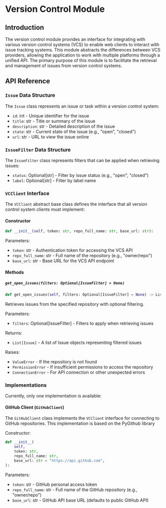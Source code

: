 # Version Control Module

## Introduction

The version control module provides an interface for integrating with various version control systems (VCS) to enable web clients to interact with issue tracking systems. This module abstracts the differences between VCS providers, allowing the application to work with multiple platforms through a unified API.
The primary purpose of this module is to facilitate the retrieval and management of issues from version control systems.

## API Reference

### `Issue` Data Structure

The `Issue` class represents an issue or task within a version control system:

- `id`: int - Unique identifier for the issue
- `title`: str - Title or summary of the issue
- `description`: str - Detailed description of the issue
- `state`: str - Current state of the issue (e.g., "open", "closed")
- `url`: str - URL to view the issue online

### `IssueFilter` Data Structure

The `IssueFilter` class represents filters that can be applied when retrieving issues:

- `status`: Optional[str] - Filter by issue status (e.g., "open", "closed")
- `label`: Optional[str] - Filter by label name

### `VCClient` Interface

The `VCClient` abstract base class defines the interface that all version control system clients must implement:

#### Constructor

```python
def __init__(self, token: str, repo_full_name: str, base_url: str):
```

Parameters:

- `token`: str - Authentication token for accessing the VCS API
- `repo_full_name`: str - Full name of the repository (e.g., "owner/repo")
- `base_url`: str - Base URL for the VCS API endpoint

#### Methods

##### `get_open_issues(filters: Optional[IssueFilter] = None)`

```python
def get_open_issues(self, filters: Optional[IssueFilter] = None) -> List[Issue]:
```

Retrieves issues from the specified repository with optional filtering.

Parameters:

- `filters`: Optional[IssueFilter] - Filters to apply when retrieving issues

Returns:

- `List[Issue]` - A list of Issue objects representing filtered issues

Raises:

- `ValueError` - If the repository is not found
- `PermissionError` - If insufficient permissions to access the repository
- `ConnectionError` - For API connection or other unexpected errors

### Implementations

Currently, only one implementation is available:

#### GitHub Client (`GitHubClient`)

The `GitHubClient` class implements the `VCClient` interface for connecting to GitHub repositories. This implementation is based on the PyGithub library

Constructor:

```python
def __init__(
    self,
    token: str,
    repo_full_name: str,
    base_url: str = "https://api.github.com",
):
```

Parameters:

- `token`: str - GitHub personal access token
- `repo_full_name`: str - Full name of the GitHub repository (e.g., "owner/repo")
- `base_url`: str - GitHub API base URL (defaults to public GitHub API)
